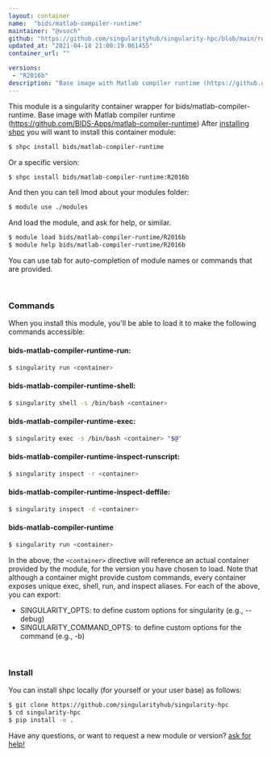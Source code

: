 ```yaml
---
layout: container
name:  "bids/matlab-compiler-runtime"
maintainer: "@vsoch"
github: "https://github.com/singularityhub/singularity-hpc/blob/main/registry/bids/matlab-compiler-runtime/container.yaml"
updated_at: "2021-04-18 21:00:19.061455"
container_url: ""

versions:
 - "R2016b"
description: "Base image with Matlab compiler runtime (https://github.com/BIDS-Apps/matlab-compiler-runtime)"
---
```


This module is a singularity container wrapper for bids/matlab-compiler-runtime.
Base image with Matlab compiler runtime (https://github.com/BIDS-Apps/matlab-compiler-runtime)
After [installing shpc](#install) you will want to install this container module:

```bash
$ shpc install bids/matlab-compiler-runtime
```

Or a specific version:

```bash
$ shpc install bids/matlab-compiler-runtime:R2016b
```

And then you can tell lmod about your modules folder:

```bash
$ module use ./modules
```

And load the module, and ask for help, or similar.

```bash
$ module load bids/matlab-compiler-runtime/R2016b
$ module help bids/matlab-compiler-runtime/R2016b
```

You can use tab for auto-completion of module names or commands that are provided.

<br>

### Commands

When you install this module, you'll be able to load it to make the following commands accessible:

#### bids-matlab-compiler-runtime-run:

```bash
$ singularity run <container>
```

#### bids-matlab-compiler-runtime-shell:

```bash
$ singularity shell -s /bin/bash <container>
```

#### bids-matlab-compiler-runtime-exec:

```bash
$ singularity exec -s /bin/bash <container> "$@"
```

#### bids-matlab-compiler-runtime-inspect-runscript:

```bash
$ singularity inspect -r <container>
```

#### bids-matlab-compiler-runtime-inspect-deffile:

```bash
$ singularity inspect -d <container>
```



#### bids-matlab-compiler-runtime

```bash
$ singularity run <container>
```


In the above, the `<container>` directive will reference an actual container provided
by the module, for the version you have chosen to load. Note that although a container
might provide custom commands, every container exposes unique exec, shell, run, and
inspect aliases. For each of the above, you can export:

 - SINGULARITY_OPTS: to define custom options for singularity (e.g., --debug)
 - SINGULARITY_COMMAND_OPTS: to define custom options for the command (e.g., -b)

<br>
  
### Install

You can install shpc locally (for yourself or your user base) as follows:

```bash
$ git clone https://github.com/singularityhub/singularity-hpc
$ cd singularity-hpc
$ pip install -e .
```

Have any questions, or want to request a new module or version? [ask for help!](https://github.com/singularityhub/singularity-hpc/issues)